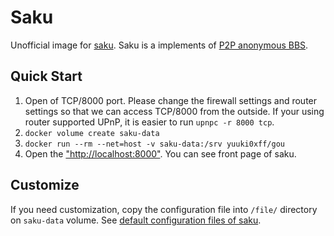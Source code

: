 # Saku
Unofficial image for [saku](https://github.com/shingetsu/saku).
Saku is a implements of [P2P anonymous BBS](http://shingetsu.info/).

## Quick Start
1. Open of TCP/8000 port. Please change the firewall settings and router settings so that we can access TCP/8000 from the outside. If your using router supported UPnP, it is easier to run `upnpc -r 8000 tcp`.
2. `docker volume create saku-data`
3. `docker run --rm --net=host -v saku-data:/srv yuuki0xff/gou`
4. Open the ["http://localhost:8000"](http://localhost:8000). You can see front page of saku.

## Customize
If you need customization, copy the configuration file into `/file/` directory on `saku-data` volume.
See [default configuration files of saku](https://github.com/shingetsu/saku/tree/master/file).

